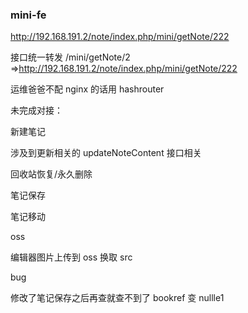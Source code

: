 ### mini-fe

http://192.168.191.2/note/index.php/mini/getNote/222

接口统一转发
/mini/getNote/2 =>http://192.168.191.2/note/index.php/mini/getNote/222

运维爸爸不配 nginx 的话用 hashrouter

未完成对接：

新建笔记

涉及到更新相关的 updateNoteContent 接口相关

回收站恢复/永久删除

笔记保存

笔记移动

oss

编辑器图片上传到 oss 换取 src

bug

修改了笔记保存之后再查就查不到了 bookref 变 nullle1

